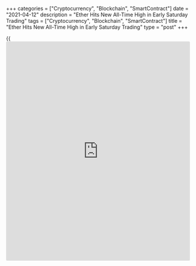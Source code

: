 +++
categories = ["Cryptocurrency", "Blockchain", "SmartContract"]
date = "2021-04-12"
description = "Ether Hits New All-Time High in Early Saturday Trading"
tags = ["Cryptocurrency", "Blockchain", "SmartContract"]
title = "Ether Hits New All-Time High in Early Saturday Trading"
type = "post"
+++

{{<iframe id="large-banner" src="https://www.bounty.group/#slide=8.0" width="100%" height="600" scrolling="no" style="border: 0px solid rgb(216, 221, 230); border-radius: 3px;">}}

Bitcoin’s price neared its all-time high of $61,712 early Saturday while
ether (ETH, -0.12%) set a new all-time high at $2,190. According to
CoinDesk’s Bitcoin price page, the leading cryptocurrency traded above
$60,000 for the first time in nearly a month after spending weeks
vacillating between $52,000 and the upper $50,000s. Bitcoin pulled back
marginally after peaking around $60,900, though it remains above the
psychological marker as of press time.

![Ether Hits New All-Time High in Early Saturday Trading][1]

Bitcoin bulls were further bolstered on Friday by the idea that an
exchange-traded fund ([ETF](https://www.fixpro.org/post/etf-liquidity/)) with exposure to the digital asset space
might be approved in 2021, after the Securities and Exchange Commission
(SEC) confirmed it was reviewing [ETF](https://www.fixpro.org/post/etf-liquidity/) giant WisdomTree’s application. The
regulator previously began reviewing VanEck’s [ETF](https://www.fixpro.org/post/etf-liquidity/) application last
month, and another six companies have filed initial registration forms
declaring their own efforts to launch a regulated [bitcoin](https://www.letsplayfx.com/blog/forex-for-bitcoin/) (BTC, 0.38%)
investment vehicle.

The broader digital asset space has seen tremendous froth over the past
few months, with [investor](https://www.fintechee.com/tutorial-for-forex-trading/investor-mode/)s and industry participants trading heavily in
decentralized finance tools, non-fungible tokens and altcoins like doge,
which hit a peak of $0.08 in February, eight times its value a month
earlier.

_Source:[FXPro][2]_

   1. /files/downloads/2/8/4/28447776c78b54c1601dd446a90c9b12_7a967c09409c7c0b99346d81cc81ab69.png
   2. /geturl/index/e3874e742889c91e201ed62d33925eb7b59716c8/